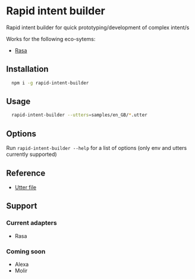 # Rapid intent builder
Rapid intent builder for quick prototyping/development of complex intent/s

Works for the following eco-sytems:
- [Rasa](https://rasa.com/docs/nlu/)

## Installation
```bash
  npm i -g rapid-intent-builder
```

## Usage
```bash
  rapid-intent-builder --utters=samples/en_GB/*.utter
```

## Options
Run `rapid-intent-builder --help` for a list of options (only env and utters currently supported)

## Reference
- [Utter file](https://www.npmjs.com/package/verbose-utterance)

## Support
### Current adapters
- Rasa
### Coming soon
- Alexa
- Molir
